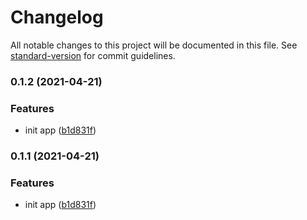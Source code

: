 # Changelog

All notable changes to this project will be documented in this file. See [standard-version](https://github.com/conventional-changelog/standard-version) for commit guidelines.

### 0.1.2 (2021-04-21)


### Features

* init app ([b1d831f](https://github.com/platinum-engineering/qdefirating-autofollow-trading-bot/commit/b1d831ff7ea12de1255a261a4a1dc46a9d5a8aa5))

### 0.1.1 (2021-04-21)


### Features

* init app ([b1d831f](https://github.com/platinum-engineering/qdefirating-autofollow-trading-bot/commit/b1d831ff7ea12de1255a261a4a1dc46a9d5a8aa5))
